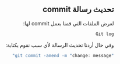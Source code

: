 <div dir = "rtl">


## تحديث رسالة commit

لعرض الملفات التي قمنا بعمل commit لها:
```c#
Git log
```
وفي حال أردنا تحديث الرسالة لأي سبب نقوم بكتابة:
```c#
"git commit -amend -m "change: message"
```
</div>
